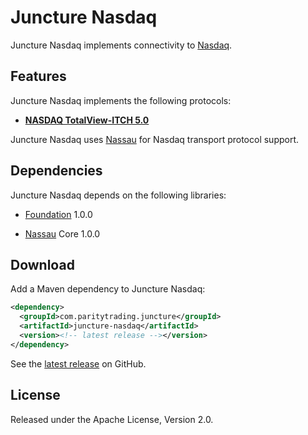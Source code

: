 # Juncture Nasdaq

Juncture Nasdaq implements connectivity to [Nasdaq][].

  [Nasdaq]: https://nasdaq.com

## Features

Juncture Nasdaq implements the following protocols:

- [**NASDAQ TotalView-ITCH 5.0**][itch]

  [itch]: https://www.nasdaqtrader.com/content/technicalsupport/specifications/dataproducts/NQTVITCHspecification.pdf

Juncture Nasdaq uses [Nassau][] for Nasdaq transport protocol support.

  [Nassau]: https://github.com/paritytrading/nassau

## Dependencies

Juncture Nasdaq depends on the following libraries:

- [Foundation][] 1.0.0
- [Nassau][] Core 1.0.0

  [Foundation]: https://github.com/paritytrading/foundation

## Download

Add a Maven dependency to Juncture Nasdaq:

```xml
<dependency>
  <groupId>com.paritytrading.juncture</groupId>
  <artifactId>juncture-nasdaq</artifactId>
  <version><!-- latest release --></version>
</dependency>
```

See the [latest release][] on GitHub.

  [latest release]: https://github.com/paritytrading/juncture/releases/latest

## License

Released under the Apache License, Version 2.0.
